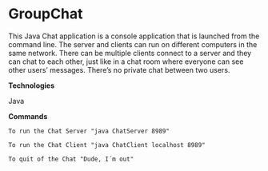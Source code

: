 # GroupChat

This Java Chat application is a console application that is launched from the command line. The server and clients can run on different computers in the same network.
There can be multiple clients connect to a server and they can chat to each other, just like in a chat room where everyone can see other users’ messages. There’s no private chat between two users.

**Technologies**

Java 

**Commands**

`To run the Chat Server "java ChatServer 8989"`

`To run the Chat Client "java ChatClient localhost 8989"`

`To quit of the Chat "Dude, I´m out"`



